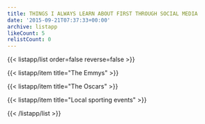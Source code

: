 ```yaml
---
title: THINGS I ALWAYS LEARN ABOUT FIRST THROUGH SOCIAL MEDIA
date: '2015-09-21T07:37:33+00:00'
archive: listapp
likeCount: 5
relistCount: 0
---
```


{{< listapp/list order=false reverse=false >}}

   {{< listapp/item title="The Emmys" >}}

   {{< listapp/item title="The Oscars" >}}

   {{< listapp/item title="Local sporting events" >}}

{{< /listapp/list >}}
